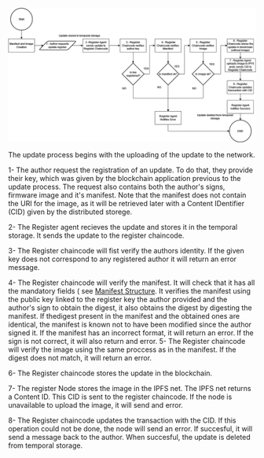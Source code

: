 ![Register Update Flow Chart](RegisterFlow.drawio.png?raw=true "Register Update")

The update process begins with the uploading of the update to the network.

1- The author request the registration of an update. To do that, they provide their key, which was
given by the blockchain application previous to the update process. The request also contains both
the author's signs, firmware image and it's manifest. Note that the manifest does not contain the URI for the image,
as it will be retrieved later with a Content IDentifier (CID) given by the distributed storege.

2- The Register agent recieves the update and stores it in the temporal storage. It sends the update to the register
chaincode.

3- The Register chaincode will fist verify the authors identity. If the given key does not correspond
to any registered author it will return an error message.

4- The Register chaincode will verify the manifest. It will check that it has all the mandatory fields (
see [Manifest Structure](../../DataStructures/Update/Manifest). It verifies the manifest using the public key 
linked to the register key the author provided and the author's sign to obtain the digest, it also obtains the digest
by digesting the manifest. If thedigest present in the manifest and the obtained ones are identical, the manifest is 
known not to have been modified since the author signed it.
If the manifest has an incorrect format, it will return an error. If the sign is not
correct, it will also return and error.
5- The Register chaincode will verify the image using the same proccess as in the manifest. If the digest does not 
match, it will return an error.

6- The Register chaincode stores the update in the blockchain.

7- The register Node stores the image in the IPFS net. The IPFS net returns a Content ID. This CID is sent to the 
register chaincode. If the node is unavailable to upload the image, it will send and error.

8- The Register chaincode updates the transaction with the CID. If this operation could not be done, the
node will send an error. If succesful, it will send a message back
to the author. When succesful, the update is deleted from temporal storage.
